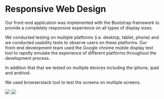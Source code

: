 # Responsive Web Design

Our front-end application was implemented with the Bootstrap framework to provide a completely 
responsive experience on all types of display sizes.

We conducted testing on multiple platforms (i.e. desktop, tablet, phone) 
and we conducted usability tests to observe users on these platforms. 
Our front-end development team used the Google chrome mobile display test tool to 
rapidly emulate the experience of different platforms throughout the development process.

In addition that that we tested on multiple devices including the iphone, ipad and andriod.

We used browserstack tool to test the screens on multiple screens.

<img src="https://github.com/spinsys/agile/blob/master/images/responsive/dhs-kudos-mobile-.png">
<img src="https://github.com/spinsys/agile/blob/master/images/responsive/dhs-home-mobile-v1.png">
